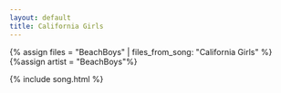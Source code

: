 ```yaml
---
layout: default
title: California Girls
---
```


{% assign files = "BeachBoys" | files_from_song: "California Girls" %}
{%assign artist = "BeachBoys"%}


{% include song.html %}
